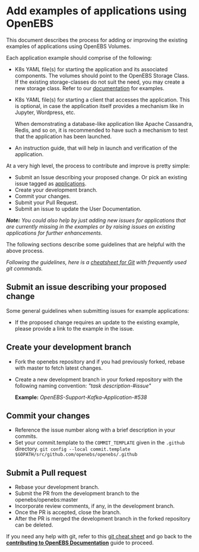 # Add examples of applications using OpenEBS

This document describes the process for adding or improving the existing examples of applications using OpenEBS Volumes.

Each application example should comprise of the following:

- K8s YAML file(s) for starting the application and its associated components. The volumes should point to the OpenEBS Storage Class. If the existing storage-classes do not suit the need, you may create a new storage class. Refer to our [documentation](https://openebs.io/docs) for examples.
- K8s YAML file(s) for starting a client that accesses the application. This is optional, in case the application itself provides a mechanism like in Jupyter, Wordpress, etc.

  When demonstrating a database-like application like Apache Cassandra, Redis, and so on, it is recommended to have such a mechanism to test that the application has been launched.
- An instruction guide, that will help in launch and verification of the application.

At a very high level, the process to contribute and improve is pretty simple:

- Submit an Issue describing your proposed change. Or pick an existing issue tagged as [applications](https://github.com/openebs/openebs/labels/application).
- Create your development branch.
- Commit your changes.
- Submit your Pull Request.
- Submit an issue to update the User Documentation.

***Note:** You could also help by just adding new issues for applications that are currently missing in the examples or by raising issues on existing applications for further enhancements.*

The following sections describe some guidelines that are helpful with the above process.

*Following the guidelines, here is a [cheatsheet for Git](./git-cheatsheet.md) with frequently used git commands.*

## Submit an issue describing your proposed change

Some general guidelines when submitting issues for example applications:

- If the proposed change requires an update to the existing example, please provide a link to the example in the issue.

## Create your development branch

- Fork the openebs repository and if you had previously forked, rebase with master to fetch latest changes.
- Create a new development branch in your forked repository with the following naming convention: *"task description-#issue"*

  **Example:** *OpenEBS-Support-Kafka-Application-#538*

## Commit your changes

- Reference the issue number along with a brief description in your commits.
- Set your commit.template to the `COMMIT_TEMPLATE` given in the `.github` directory.
  `git config --local commit.template $GOPATH/src/github.com/openebs/openebs/.github`

## Submit a Pull request

- Rebase your development branch.
- Submit the PR from the development branch to the openebs/openebs:master
- Incorporate review comments, if any, in the development branch.
- Once the PR is accepted, close the branch.
- After the PR is merged the development branch in the forked repository can be deleted.

If you need any help with git, refer to this [git cheat sheet](./git-cheatsheet.md) and go back to the [**contributing to OpenEBS Documentation**](../CONTRIBUTING.md) guide to proceed.